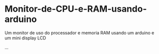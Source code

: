 # Monitor-de-CPU-e-RAM-usando-arduino
Um monitor de uso do processador e memoria RAM usando um arduino e um mini display LCD


...
